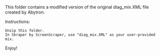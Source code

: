 This folder contains a modified version of the original diag_mix.XML file created by Abytron.

Instructions:

    Unzip this folder.
    In Skraper by ScreenScraper, use "diag_mix.XML" as your user-provided mix.
    
Enjoy!
